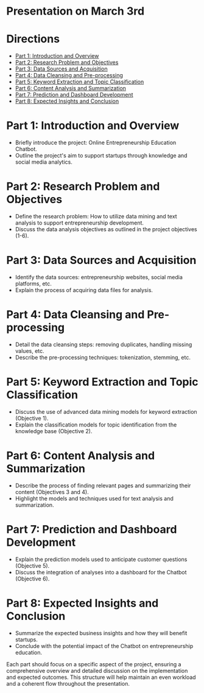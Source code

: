 # Presentation on March 3rd

# Directions 

- [Part 1: Introduction and Overview](#part-1-introduction-and-overview)
- [Part 2: Research Problem and Objectives](#part-2-research-problem-and-objectives)
- [Part 3: Data Sources and Acquisition](#part-3-data-sources-and-acquisition)
- [Part 4: Data Cleansing and Pre-processing](#part-4-data-cleansing-and-pre-processing)
- [Part 5: Keyword Extraction and Topic Classification](#part-5-keyword-extraction-and-topic-classification)
- [Part 6: Content Analysis and Summarization](#part-6-content-analysis-and-summarization)
- [Part 7: Prediction and Dashboard Development](#part-7-prediction-and-dashboard-development)
- [Part 8: Expected Insights and Conclusion](#part-8-expected-insights-and-conclusion)



# Part 1: Introduction and Overview
- Briefly introduce the project: Online Entrepreneurship Education Chatbot.
- Outline the project's aim to support startups through knowledge and social media analytics.
# Part 2: Research Problem and Objectives
- Define the research problem: How to utilize data mining and text analysis to support entrepreneurship development.
- Discuss the data analysis objectives as outlined in the project objectives (1-6).
# Part 3: Data Sources and Acquisition
- Identify the data sources: entrepreneurship websites, social media platforms, etc.
- Explain the process of acquiring data files for analysis.
# Part 4: Data Cleansing and Pre-processing
- Detail the data cleansing steps: removing duplicates, handling missing values, etc.
- Describe the pre-processing techniques: tokenization, stemming, etc.
# Part 5: Keyword Extraction and Topic Classification
- Discuss the use of advanced data mining models for keyword extraction (Objective 1).
- Explain the classification models for topic identification from the knowledge base (Objective 2).
# Part 6: Content Analysis and Summarization
- Describe the process of finding relevant pages and summarizing their content (Objectives 3 and 4).
- Highlight the models and techniques used for text analysis and summarization.

# Part 7: Prediction and Dashboard Development
- Explain the prediction models used to anticipate customer questions (Objective 5).
- Discuss the integration of analyses into a dashboard for the Chatbot (Objective 6).
# Part 8: Expected Insights and Conclusion
- Summarize the expected business insights and how they will benefit startups.
- Conclude with the potential impact of the Chatbot on entrepreneurship education.

Each part should focus on a specific aspect of the project, ensuring a comprehensive overview and detailed discussion on the implementation and expected outcomes. This structure will help maintain an even workload and a coherent flow throughout the presentation.